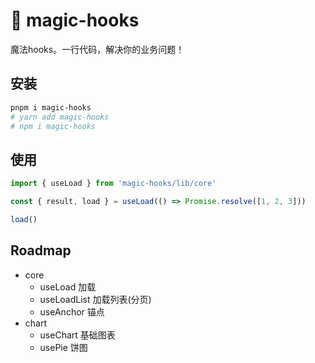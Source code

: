 # 🧙 magic-hooks

魔法hooks。一行代码，解决你的业务问题！

## 安装

```bash [pnpm]
pnpm i magic-hooks
# yarn add magic-hooks
# npm i magic-hooks
```

## 使用

```ts
import { useLoad } from 'magic-hooks/lib/core'

const { result, load } = useLoad(() => Promise.resolve([1, 2, 3]))

load()
```

## Roadmap

- core
  - useLoad 加载
  - useLoadList 加载列表(分页)
  - useAnchor 锚点
- chart
  - useChart 基础图表
  - usePie 饼图

